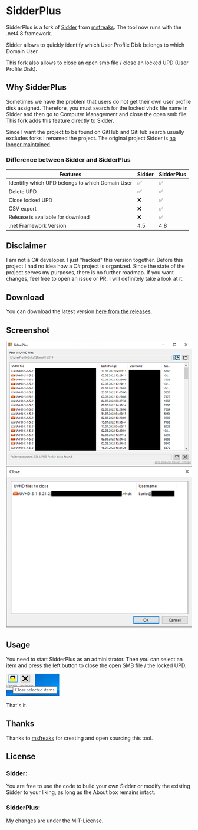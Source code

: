 # SidderPlus

SidderPlus is a fork of [Sidder](https://github.com/msfreaks/Sidder) from [msfreaks](https://github.com/msfreaks/). The tool now runs with the .net4.8 framework.

Sidder allows to quickly identify which User Profile Disk belongs to which Domain User. 

This fork also allows to close an open smb file / close an locked UPD (User Profile Disk).

## Why SidderPlus
Sometimes we have the problem that users do not get their own user profile disk assigned. Therefore, you must search for the locked vhdx file name in Sidder and then go to Computer Management and close the open smb file. This fork adds this feature directly to Sidder.

Since I want the project to be found on GitHub and GitHub search usually excludes forks I renamed the project. The original project Sidder is [no longer maintained](https://msfreaks.wordpress.com/2020/02/17/sidder-v2-6-open-sourced-and-more/).

### Difference between Sidder and SidderPlus
| Features                                          | Sidder | SidderPlus |
|--------------------------------------------------|--------|------------|
| Identifiy which UPD belongs to which Domain User | ✅     | ✅        |
| Delete UPD                                       | ✅     | ✅        |
| Close locked UPD                                 | ❌     | ✅        |
| CSV export                                       | ❌     | ✅        |
| Release is available for download                | ❌     | ✅        |
| .net Framework Version                           | 4.5     | 4.8       |


## Disclaimer
I am not a C# developer. I just "hacked" this version together. Before this project I had no idea how a C# project is organized. Since the state of the project serves my purposes, there is no further roadmap. If you want changes, feel free to open an issue or PR. I will definitely take a look at it.

## Download
You can download the latest version [here from the releases](https://github.com/MarkusDick/SidderPlus/releases/).

## Screenshot
![](sidder_plus_screenshot.png)
![](sidder_plus_close_screenshot.png)

## Usage
You need to start SidderPlus as an administrator. Then you can select an item and press the left button to close the open SMB file / the locked UPD.

![](how_to_close.png)

That's it.

## Thanks
Thanks to [msfreaks](https://github.com/msfreaks/) for creating and open sourcing this tool.

## License
### Sidder:
You are free to use the code to build your own Sidder or modify the existing Sidder to your liking, as long as the About box remains intact.

### SidderPlus:
My changes are under the MIT-License.